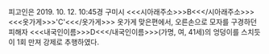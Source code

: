 피고인은 2019. 10. 12. 10:45경 구미시 <<<시아래주소>>>B<<</시아래주소>>> <<<옷가게>>>'C'<<</옷가게>>> 옷가게 맞은편에서, 오른손으로 모자를 구경하던 피해자 <<<내국인이름>>>D<<</내국인이름>>>(가명, 여, 41세)의 엉덩이를 스치듯이 1회 만져 강제로 추행하였다.
